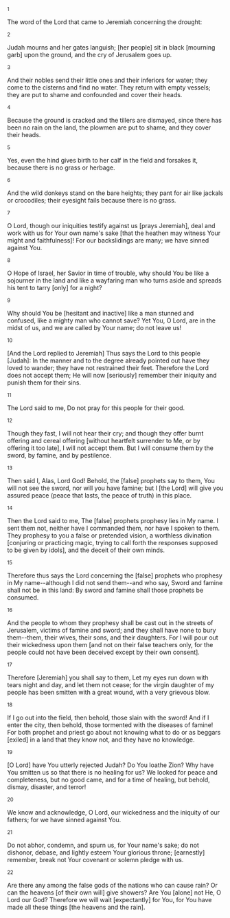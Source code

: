 <sup>1</sup> 

The word of the Lord that came to Jeremiah concerning the drought: 

<sup>2</sup> 

Judah mourns and her gates languish; [her people] sit in black [mourning garb] upon the ground, and the cry of Jerusalem goes up. 

<sup>3</sup> 

And their nobles send their little ones and their inferiors for water; they come to the cisterns and find no water. They return with empty vessels; they are put to shame and confounded and cover their heads. 

<sup>4</sup> 

Because the ground is cracked and the tillers are dismayed, since there has been no rain on the land, the plowmen are put to shame, and they cover their heads. 

<sup>5</sup> 

Yes, even the hind gives birth to her calf in the field and forsakes it, because there is no grass or herbage. 

<sup>6</sup> 

And the wild donkeys stand on the bare heights; they pant for air like jackals or crocodiles; their eyesight fails because there is no grass. 

<sup>7</sup> 

O Lord, though our iniquities testify against us [prays Jeremiah], deal and work with us for Your own name's sake [that the heathen may witness Your might and faithfulness]! For our backslidings are many; we have sinned against You. 

<sup>8</sup> 

O Hope of Israel, her Savior in time of trouble, why should You be like a sojourner in the land and like a wayfaring man who turns aside and spreads his tent to tarry [only] for a night? 

<sup>9</sup> 

Why should You be [hesitant and inactive] like a man stunned and confused, like a mighty man who cannot save? Yet You, O Lord, are in the midst of us, and we are called by Your name; do not leave us! 

<sup>10</sup> 

[And the Lord replied to Jeremiah] Thus says the Lord to this people [Judah]: In the manner and to the degree already pointed out have they loved to wander; they have not restrained their feet. Therefore the Lord does not accept them; He will now [seriously] remember their iniquity and punish them for their sins. 

<sup>11</sup> 

The Lord said to me, Do not pray for this people for their good. 

<sup>12</sup> 

Though they fast, I will not hear their cry; and though they offer burnt offering and cereal offering [without heartfelt surrender to Me, or by offering it too late], I will not accept them. But I will consume them by the sword, by famine, and by pestilence. 

<sup>13</sup> 

Then said I, Alas, Lord God! Behold, the [false] prophets say to them, You will not see the sword, nor will you have famine; but I [the Lord] will give you assured peace (peace that lasts, the peace of truth) in this place. 

<sup>14</sup> 

Then the Lord said to me, The [false] prophets prophesy lies in My name. I sent them not, neither have I commanded them, nor have I spoken to them. They prophesy to you a false or pretended vision, a worthless divination [conjuring or practicing magic, trying to call forth the responses supposed to be given by idols], and the deceit of their own minds. 

<sup>15</sup> 

Therefore thus says the Lord concerning the [false] prophets who prophesy in My name--although I did not send them--and who say, Sword and famine shall not be in this land: By sword and famine shall those prophets be consumed. 

<sup>16</sup> 

And the people to whom they prophesy shall be cast out in the streets of Jerusalem, victims of famine and sword; and they shall have none to bury them--them, their wives, their sons, and their daughters. For I will pour out their wickedness upon them [and not on their false teachers only, for the people could not have been deceived except by their own consent]. 

<sup>17</sup> 

Therefore [Jeremiah] you shall say to them, Let my eyes run down with tears night and day, and let them not cease; for the virgin daughter of my people has been smitten with a great wound, with a very grievous blow. 

<sup>18</sup> 

If I go out into the field, then behold, those slain with the sword! And if I enter the city, then behold, those tormented with the diseases of famine! For both prophet and priest go about not knowing what to do or as beggars [exiled] in a land that they know not, and they have no knowledge. 

<sup>19</sup> 

[O Lord] have You utterly rejected Judah? Do You loathe Zion? Why have You smitten us so that there is no healing for us? We looked for peace and completeness, but no good came, and for a time of healing, but behold, dismay, disaster, and terror! 

<sup>20</sup> 

We know and acknowledge, O Lord, our wickedness and the iniquity of our fathers; for we have sinned against You. 

<sup>21</sup> 

Do not abhor, condemn, and spurn us, for Your name's sake; do not dishonor, debase, and lightly esteem Your glorious throne; [earnestly] remember, break not Your covenant or solemn pledge with us. 

<sup>22</sup> 

Are there any among the false gods of the nations who can cause rain? Or can the heavens [of their own will] give showers? Are You [alone] not He, O Lord our God? Therefore we will wait [expectantly] for You, for You have made all these things [the heavens and the rain].